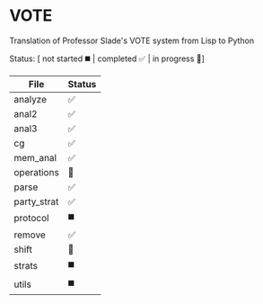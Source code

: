 # VOTE
Translation of Professor Slade's VOTE system from Lisp to Python

Status: [ not started :black_medium_square: | completed :white_check_mark: | in progress :speech_balloon:]

| File | Status |
|------|--------|
|analyze|:white_check_mark:|
|anal2|:white_check_mark:|
|anal3|:white_check_mark:|
|cg|:white_check_mark:|
|mem_anal|:white_check_mark:|
|operations|:speech_balloon:|
|parse|:white_check_mark:|
|party_strat|:white_check_mark:|
|protocol|:black_medium_square:|
|remove|:white_check_mark:|
|shift|:speech_balloon:|
|strats|:black_medium_square:|
|utils|:black_medium_square:|
